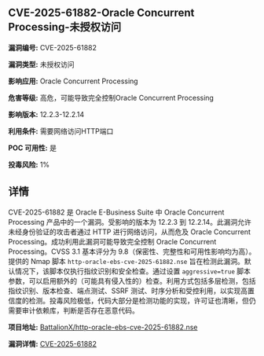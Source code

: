 ## CVE-2025-61882-Oracle Concurrent Processing-未授权访问

**漏洞编号:** CVE-2025-61882

**漏洞类型:** 未授权访问

**影响应用:** Oracle Concurrent Processing

**危害等级:** 高危，可能导致完全控制Oracle Concurrent Processing

**影响版本:** 12.2.3-12.2.14

**利用条件:** 需要网络访问HTTP端口

**POC 可用性:** 是

**投毒风险:** 1%

## 详情

CVE-2025-61882 是 Oracle E-Business Suite 中 Oracle Concurrent Processing 产品中的一个漏洞。受影响的版本为 12.2.3 到 12.2.14。此漏洞允许未经身份验证的攻击者通过 HTTP 进行网络访问，从而危及 Oracle Concurrent Processing。成功利用此漏洞可能导致完全控制 Oracle Concurrent Processing。CVSS 3.1 基本评分为 9.8（保密性、完整性和可用性影响均为高）。提供的 Nmap 脚本 `http-oracle-ebs-cve-2025-61882.nse` 旨在检测此漏洞。默认情况下，该脚本仅执行指纹识别和安全检查。通过设置 `aggressive=true` 脚本参数，可以启用额外的（可能具有侵入性的）检查。利用方式包括多层检测，包括指纹识别、版本检查、端点测试、SSRF 测试、时序分析和受控利用，以实现高置信度的检测。投毒风险极低，代码大部分是检测功能的实现，许可证也清晰，但仍需要审计依赖库，判断是否存在恶意代码。

**项目地址:** [BattalionX/http-oracle-ebs-cve-2025-61882.nse](https://github.com/BattalionX/http-oracle-ebs-cve-2025-61882.nse)

**漏洞详情:** [CVE-2025-61882](https://nvd.nist.gov/vuln/detail/CVE-2025-61882)